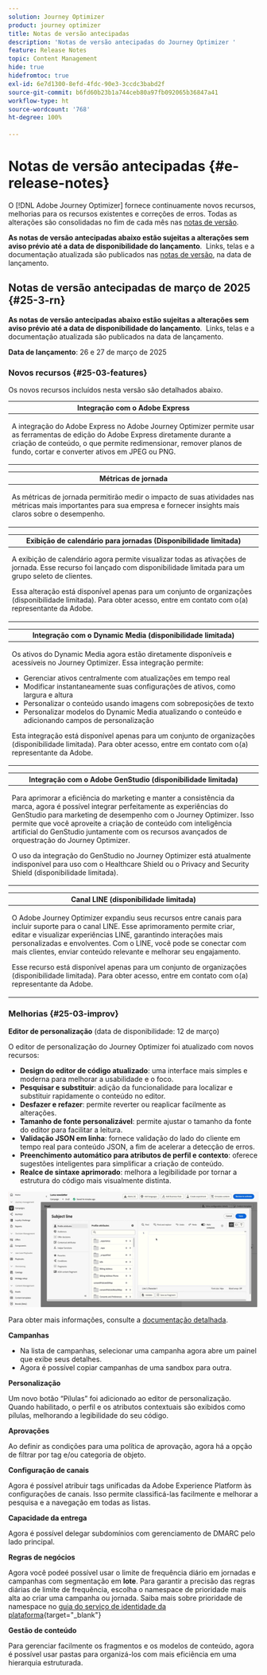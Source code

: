```yaml
---
solution: Journey Optimizer
product: journey optimizer
title: Notas de versão antecipadas
description: 'Notas de versão antecipadas do Journey Optimizer '
feature: Release Notes
topic: Content Management
hide: true
hidefromtoc: true
exl-id: 6e7d1300-8efd-4fdc-90e3-3ccdc3babd2f
source-git-commit: b6fd60b23b1a744ceb80a97fb092065b36847a41
workflow-type: ht
source-wordcount: '768'
ht-degree: 100%

---
```


# Notas de versão antecipadas {#e-release-notes}

O [!DNL Adobe Journey Optimizer] fornece continuamente novos recursos, melhorias para os recursos existentes e correções de erros. Todas as alterações são consolidadas no fim de cada mês nas [notas de versão](release-notes.md).

**As notas de versão antecipadas abaixo estão sujeitas a alterações sem aviso prévio até a data de disponibilidade do lançamento**.  Links, telas e a documentação atualizada são publicados nas [notas de versão](release-notes.md), na data de lançamento.


## Notas de versão antecipadas de março de 2025 {#25-3-rn}


**As notas de versão antecipadas abaixo estão sujeitas a alterações sem aviso prévio até a data de disponibilidade do lançamento**.  Links, telas e a documentação atualizada são publicados na data de lançamento.

**Data de lançamento**: 26 e 27 de março de 2025


### Novos recursos {#25-03-features}

Os novos recursos incluídos nesta versão são detalhados abaixo.


<table>
<thead>
<tr>
<th><strong>Integração com o Adobe Express</strong><br/></th>
</tr>
</thead>
<tbody>
<tr>
<td>
<p>A integração do Adobe Express no Adobe Journey Optimizer permite usar as ferramentas de edição do Adobe Express diretamente durante a criação de conteúdo, o que permite redimensionar, remover planos de fundo, cortar e converter ativos em JPEG ou PNG.<p>
<!--p>For more information, refer to the <a href="../configuration/rule-sets.md">detailed documentation</a>.</p-->
</td>
</tr>
</tbody>
</table>

<table>
<thead>
<tr>
<th><strong>Métricas de jornada</strong><br/></th>
</tr>
</thead>
<tbody>
<tr>
<td>
<p>As métricas de jornada permitirão medir o impacto de suas atividades nas métricas mais importantes para sua empresa e fornecer insights mais claros sobre o desempenho.</p>
<!--p>For more information, refer to the <a href="../configuration/rule-sets.md">detailed documentation</a>.</p-->
</td>
</tr>
</tbody>
</table>

<table>
<thead>
<tr>
<th><strong>Exibição de calendário para jornadas (Disponibilidade limitada)</strong><br/></th>
</tr>
</thead>
<tbody>
<tr>
<td>
<p>A exibição de calendário agora permite visualizar todas as ativações de jornada. Esse recurso foi lançado com disponibilidade limitada para um grupo seleto de clientes.<p>
<p>Essa alteração está disponível apenas para um conjunto de organizações (disponibilidade limitada). Para obter acesso, entre em contato com o(a) representante da Adobe.</p>
<!--p>For more information, refer to the <a href="../configuration/rule-sets.md">detailed documentation</a>.</p-->
</td>
</tr>
</tbody>
</table>

<table>
<thead>
<tr>
<th><strong>Integração com o Dynamic Media (disponibilidade limitada)</strong><br/></th>
</tr>
</thead>
<tbody>
<tr>
<td>
<p>Os ativos do Dynamic Media agora estão diretamente disponíveis e acessíveis no Journey Optimizer. Essa integração permite:
<ul>
<li>Gerenciar ativos centralmente com atualizações em tempo real</li>
<li>Modificar instantaneamente suas configurações de ativos, como largura e altura</li>
<li>Personalizar o conteúdo usando imagens com sobreposições de texto</li>
<li>Personalizar modelos do Dynamic Media atualizando o conteúdo e adicionando campos de personalização</li>
</ul>
<p>
<p>Esta integração está disponível apenas para um conjunto de organizações (disponibilidade limitada). Para obter acesso, entre em contato com o(a) representante da Adobe.</p>
<!--p>For more information, refer to the <a href="../configuration/rule-sets.md">detailed documentation</a>.</p-->
</td>
</tr>
</tbody>
</table>



<table>
<thead>
<tr>
<th><strong>Integração com o Adobe GenStudio (disponibilidade limitada)</strong><br/></th>
</tr>
</thead>
<tbody>
<tr>
<td>
<p>Para aprimorar a eficiência do marketing e manter a consistência da marca, agora é possível integrar perfeitamente as experiências do GenStudio para marketing de desempenho com o Journey Optimizer. Isso permite que você aproveite a criação de conteúdo com inteligência artificial do GenStudio juntamente com os recursos avançados de orquestração do Journey Optimizer.<p>
<p>O uso da integração do GenStudio no Journey Optimizer está atualmente indisponível para uso com o Healthcare Shield ou o Privacy and Security Shield (disponibilidade limitada).</p>
<!--p>For more information, refer to the <a href="../configuration/rule-sets.md">detailed documentation</a>.</p-->
</td>
</tr>
</tbody>
</table>

<table>
<thead>
<tr>
<th><strong>Canal LINE (disponibilidade limitada)</strong><br/></th>
</tr>
</thead>
<tbody>
<tr>
<td>
<p>O Adobe Journey Optimizer expandiu seus recursos entre canais para incluir suporte para o canal LINE. Esse aprimoramento permite criar, editar e visualizar experiências LINE, garantindo interações mais personalizadas e envolventes. Com o LINE, você pode se conectar com mais clientes, enviar conteúdo relevante e melhorar seu engajamento.<p>
<p>Esse recurso está disponível apenas para um conjunto de organizações (disponibilidade limitada). Para obter acesso, entre em contato com o(a) representante da Adobe.</p>
<!--p>For more information, refer to the <a href="../configuration/rule-sets.md">detailed documentation</a>.</p-->
</td>
</tr>
</tbody>
</table>

### Melhorias {#25-03-improv}

**Editor de personalização** (data de disponibilidade: 12 de março)

O editor de personalização do Journey Optimizer foi atualizado com novos recursos:

* **Design do editor de código atualizado**: uma interface mais simples e moderna para melhorar a usabilidade e o foco.
* **Pesquisar e substituir**: adição da funcionalidade para localizar e substituir rapidamente o conteúdo no editor.
* **Desfazer e refazer**: permite reverter ou reaplicar facilmente as alterações.
* **Tamanho de fonte personalizável**: permite ajustar o tamanho da fonte do editor para facilitar a leitura.
* **Validação JSON em linha**: fornece validação do lado do cliente em tempo real para conteúdo JSON, a fim de acelerar a detecção de erros.
* **Preenchimento automático para atributos de perfil e contexto**: oferece sugestões inteligentes para simplificar a criação de conteúdo.
* **Realce de sintaxe aprimorado**: melhora a legibilidade por tornar a estrutura do código mais visualmente distinta.

![Vídeo mostrando o novo recurso no editor de personalização](assets/do-not-localize/personalization-editor.gif)

Para obter mais informações, consulte a [documentação detalhada](../personalization/personalization-build-expressions.md).


**Campanhas**

* Na lista de campanhas, selecionar uma campanha agora abre um painel que exibe seus detalhes.
* Agora é possível copiar campanhas de uma sandbox para outra.

**Personalização**

Um novo botão “Pílulas” foi adicionado ao editor de personalização. Quando habilitado, o perfil e os atributos contextuais são exibidos como pílulas, melhorando a legibilidade do seu código.

**Aprovações**

Ao definir as condições para uma política de aprovação, agora há a opção de filtrar por tag e/ou categoria de objeto.

**Configuração de canais**

Agora é possível atribuir tags unificadas da Adobe Experience Platform às configurações de canais. Isso permite classificá-las facilmente e melhorar a pesquisa e a navegação em todas as listas.

**Capacidade da entrega**

Agora é possível delegar subdomínios com gerenciamento de DMARC pelo lado principal.

**Regras de negócios**

Agora você podeé possível usar o limite de frequência diário em jornadas e campanhas com segmentação em **lote**. Para garantir a precisão das regras diárias de limite de frequência, escolha o namespace de prioridade mais alta ao criar uma campanha ou jornada. Saiba mais sobre prioridade de namespace no [guia do serviço de identidade da plataforma](https://experienceleague.adobe.com/pt-br/docs/experience-platform/identity/features/identity-graph-linking-rules/namespace-priority){target="_blank"}

**Gestão de conteúdo**

Para gerenciar facilmente os fragmentos e os modelos de conteúdo, agora é possível usar pastas para organizá-los com mais eficiência em uma hierarquia estruturada.
